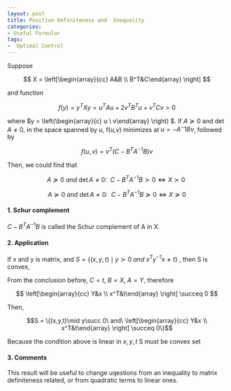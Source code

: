 ```yaml
---
layout: post
title: Positive Definiteness and  Inequality
categories:
- Useful Formular
tags:
-  Optimal Control
---
```


Suppose 

$$ X = \left[\begin{array}{cc} 
A&B \\
B^T&C\end{array}
\right]
$$

and function 

$$ f(y) =y^TXy = u^T Au + 2v^TB^Tu+v^TCv >0$$

where $y = \left(\begin{array}{c} 
u \\
v\end{array}
\right)
$. If $A\succeq 0$ and $\det A\neq 0$, in the space spanned by $u$, f(u,v) minimizes at $u = - A^-1Bv$, followed by

$$f(u,v) = v^T(C - B^TA^{-1}B)v $$

Then, we could find that

$$A\succeq 0\ and\ \det A\neq 0:\ \ C - B^TA^{-1}B\succ 0 \Longleftrightarrow X \succ 0\ $$

$$A\succeq 0\ and\ \det A\neq 0:\ \ C - B^TA^{-1}B\succeq 0 \Longleftrightarrow X \succeq 0$$

#### 1. Schur complement

$C - B^TA^{-1}B$ is called the Schur complement of A in X.

#### 2. Application 


If x and y is matrix, and $S = \{(x,y,t) \mid y \succ 0\ and\ x^T y^{-1} x \neq t \}$ , then S is convex,

From the conclusion before, $C=t,\ B = X,\ A = Y$, therefore 

$$ \left[\begin{array}{cc} 
Y&x \\
x^T&t\end{array}
\right] \succeq 0
$$

Then, 

$$S = \{(x,y,t)\mid y\succ 0\ and\  \left[\begin{array}{cc} 
Y&x \\
x^T&t\end{array}
\right] \succeq 0\}$$

Because the condition above is linear in $x,y,t$ S must be convex set

#### 3. Comments

This result will be useful to change uqestions from an inequality to matrix definiteness related, or from quadratic terms to linear ones. 

